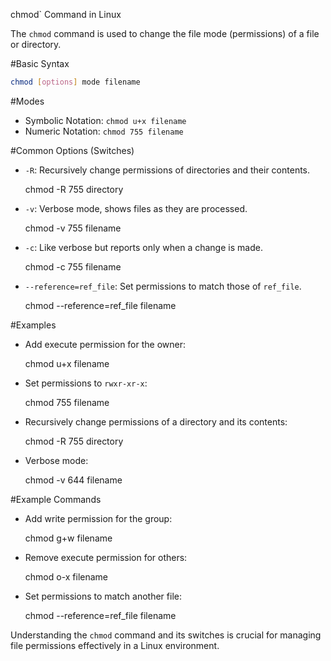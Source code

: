 chmod` Command in Linux

The `chmod` command is used to change the file mode (permissions) of a file or directory.

#Basic Syntax
```sh
chmod [options] mode filename
```

#Modes
- Symbolic Notation: `chmod u+x filename`
- Numeric Notation: `chmod 755 filename`

#Common Options (Switches)
- `-R`: Recursively change permissions of directories and their contents.
 
  chmod -R 755 directory

- `-v`: Verbose mode, shows files as they are processed.
 
  chmod -v 755 filename

- `-c`: Like verbose but reports only when a change is made.
 
  chmod -c 755 filename

- `--reference=ref_file`: Set permissions to match those of `ref_file`.
 
  chmod --reference=ref_file filename


#Examples
- Add execute permission for the owner:
 
  chmod u+x filename

- Set permissions to `rwxr-xr-x`:
 
  chmod 755 filename

- Recursively change permissions of a directory and its contents:
 
  chmod -R 755 directory

- Verbose mode:
 
  chmod -v 644 filename


#Example Commands
- Add write permission for the group:
 
  chmod g+w filename

- Remove execute permission for others:
 
  chmod o-x filename

- Set permissions to match another file:
 
  chmod --reference=ref_file filename


Understanding the `chmod` command and its switches is crucial for managing file permissions effectively in a Linux environment.
```
